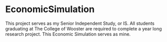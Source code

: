 # EconomicSimulation

This project serves as my Senior Independent Study, or IS. All students graduating at The College of Wooster are required to complete a year long research project. This Economic Simulation serves as mine.
